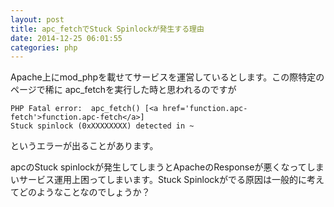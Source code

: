 ```yaml
---
layout: post
title: apc_fetchでStuck Spinlockが発生する理由
date: 2014-12-25 06:01:55
categories: php
---
```

<p>Apache上にmod_phpを載せてサービスを運営しているとします。この際特定のページで稀に
apc_fetchを実行した時と思われるのですが</p>

<pre><code>PHP Fatal error:  apc_fetch() [&lt;a href='function.apc-fetch'&gt;function.apc-fetch&lt;/a&gt;]
Stuck spinlock (0xXXXXXXXX) detected in ~
</code></pre>

<p>というエラーが出ることがあります。</p>

<p>apcのStuck spinlockが発生してしまうとApacheのResponseが悪くなってしまいサービス運用上困ってしまいます。Stuck Spinlockがでる原因は一般的に考えてどのようなことなのでしょうか？</p>
